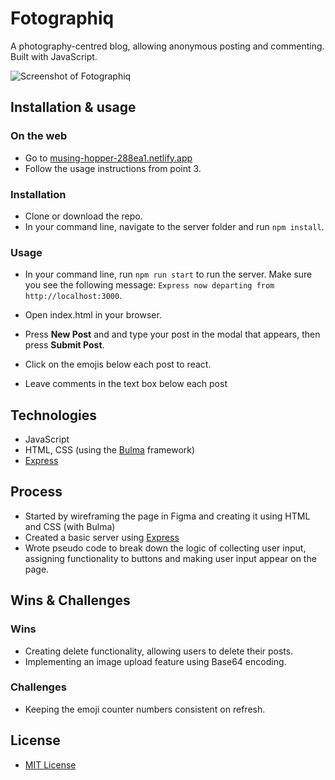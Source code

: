 # Fotographiq
A photography-centred blog, allowing anonymous posting and commenting. Built with JavaScript.

![Screenshot of Fotographiq](https://i.imgur.com/7ikt9IC.png)


## Installation & usage

### On the web
- Go to [musing-hopper-288ea1.netlify.app](https://musing-hopper-288ea1.netlify.app)
- Follow the usage instructions from point 3.

### Installation
- Clone or download the repo.
- In your command line, navigate to the server folder and run `npm install`.
### Usage

- In your command line, run `npm run start` to run the server. Make sure you see the following message: `Express now departing from http://localhost:3000`.

- Open index.html in your browser.
- Press **New Post** and and type your post in the modal that appears, then press **Submit Post**.
- Click on the emojis below each post to react.
- Leave comments in the text box below each post

## Technologies
- JavaScript
- HTML, CSS (using the [Bulma](https://bulma.io) framework)
- [Express](https://expressjs.com)

## Process
- Started by wireframing the page in Figma and creating it using HTML and CSS (with Bulma)
- Created a basic server using [Express](https://expressjs.com)
- Wrote pseudo code to break down the logic of collecting user input, assigning functionality to buttons and making user input appear on the page.

## Wins & Challenges
### Wins
- Creating delete functionality, allowing users to delete their posts.
- Implementing an image upload feature using Base64 encoding.
### Challenges
- Keeping the emoji counter numbers consistent on refresh.

## License
- [MIT License](https://opensource.org/licenses/mit-license.php)
